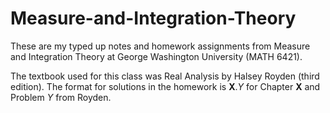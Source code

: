 # Measure-and-Integration-Theory

These are my typed up notes and homework assignments from Measure and Integration Theory at George Washington University (MATH 6421).

The textbook used for this class was Real Analysis by Halsey Royden (third edition).
The format for solutions in the homework is **X**.*Y* for Chapter **X** and Problem *Y* from Royden. 
